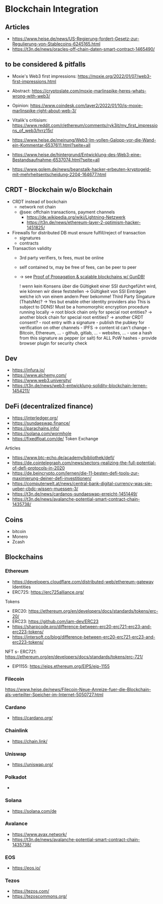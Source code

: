 Blockchain Integration
======================

## Articles

- https://www.heise.de/news/US-Regierung-fordert-Gesetz-zur-Regulierung-von-Stablecoins-6245165.html    
- https://t3n.de/news/oracles-off-chain-daten-smart-contract-1465490/

## to be considered & pitfalls  

- Moxie's Web3 first impressions: https://moxie.org/2022/01/07/web3-first-impressions.html
- Abstract: https://cryptoslate.com/moxie-marlinspike-heres-whats-wrong-with-web3/
- Opinion: https://www.coindesk.com/layer2/2022/01/10/is-moxie-marlinspike-right-about-web-3/
- Vitalik's critisism: https://www.reddit.com/r/ethereum/comments/ryk3it/my_first_impressions_of_web3/hrrz15r/

- https://www.heise.de/meinung/Web3-Im-vollen-Galopp-vor-die-Wand-ein-Kommentar-6537611.html?seite=all
- https://www.heise.de/hintergrund/Entwicklung-des-Web3-eine-Bestandsaufnahme-6537074.html?seite=all
- https://www.golem.de/news/beanstalk-hacker-erbeuten-kryptogeld-mit-mehrheitsentscheidung-2204-164677.html

## CRDT - Blockchain w/o Blockchain

- CRDT instead of bockchain
    - network not chain
    - @see: offchain transactions, payment channels
        - https://de.wikipedia.org/wiki/Lightning-Netzwerk
        - https://t3n.de/news/ethereum-layer-2-optimism-hacker-1451825/
- Firewalls for distributed DB must ensure fulfill/reject of transaction
    - signatures
    - contracts
- Transaction validity
    - 3rd party verifiers, tx fees, must be online
    - self contained tx, may be free of fees, can be peer to peer
    - -> see [Proof of Propagation & scalable blockchains w/ GunDB!](https://www.youtube.com/watch?v=EHZyaupYjYo&feature=emb_imp_woyt)

        ! wenn kein Konsens über die Gültigkeit einer SSI durchgeführt wird,
          wie können wir diese feststellen
          -> Gültigkeit von SSI Einträgen welche ich von einem andern Peer bekomme! 
             Third Party Singature (ThatsMe)? -> Yes but enable other identity providers also
             This is subject to DDNS! Must be a homomorphic encryption procedure running locally
          -> root block chain only for special root entities?
          -> another block chain for special root entities?
          -> another CRDT consent? 
            - root entry with a signature
            - publish the pubkey for verification on other channels
                - IPFS  -> content id can't change
                - Bitcoin, Ethereum, ...
                - github, gitlab, ...
                - websites, ...
            - use a hash from this signature as pepper (or salt) for ALL PoW hashes
            - provide browser plugin for security check 

## Dev 

- https://infura.io/
- https://www.alchemy.com/
- https://www.web3.university/
- https://t3n.de/news/web3-entwicklung-solidity-blockchain-lernen-1454211/

## DeFi (decentralized finance)

- https://interledger.org/
- https://sundaeswap.finance/
- https://parachains.info/
- https://solana.com/wormhole
- https://fixedfloat.com/de/    Token Exchange

Articles
- https://www.btc-echo.de/academy/bibliothek/defi/
- https://de.cointelegraph.com/news/sectors-realizing-the-full-potential-of-defi-protocols-in-2020
- https://de.beincrypto.com/lernen/die-11-besten-defi-tools-zur-maximierung-deiner-defi-investitionen/
- https://computerwelt.at/news/central-bank-digital-currency-was-sie-ueber-cbdc-wissen-muessen-3/
- https://t3n.de/news/cardanos-sundaeswap-erreicht-1451449/
- https://t3n.de/news/avalanche-potential-smart-contract-chain-1435738/

## Coins

- bitcoin
- Monero
- Zcash

## Blockchains

### Ethereum
- https://developers.cloudflare.com/distributed-web/ethereum-gateway
Identities
- ERC725: https://erc725alliance.org/

Tokens
- ERC20: https://ethereum.org/en/developers/docs/standards/tokens/erc-20/
- ERC23: https://github.com/iam-dev/ERC23
- https://sharpcode.pro/difference-between-erc20-erc721-erc23-and-erc223-tokens/
- https://intersoft.co/blog/difference-between-erc20-erc721-erc23-and-erc223-tokens/

NFT
s- ERC721: https://ethereum.org/en/developers/docs/standards/tokens/erc-721/
- EIP1155: https://eips.ethereum.org/EIPS/eip-1155

### Filecoin
https://www.heise.de/news/Filecoin-Neue-Anreize-fuer-die-Blockchain-als-verteilter-Speicher-im-Internet-5050727.html

### Cardano
- https://cardano.org/

### Chainlink
- https://chain.link/

### Uniswap
- https://uniswap.org/

### Polkadot
- 

### Solana
- https://solana.com/de

### Avalance
- https://www.avax.network/
- https://t3n.de/news/avalanche-potential-smart-contract-chain-1435738/

### EOS
- https://eos.io/

### Tezos
- https://tezos.com/
- https://tezoscommons.org/
